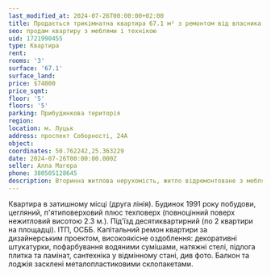 ```yaml
---
last_modified_at: 2024-07-26T00:00:00+02:00
title: Продається трикімнатна квартира 67.1 м² з ремонтом від власника на проспекті Соборності
seo: продам квартиру з меблями і технікою
uid: 1721990455
type: Квартира
rent:
rooms: '3'
surface: '67.1'
surface_land:
price: $74000
price_sqmt:
floor: '5'
floors: '5'
parking: Прибудинкова територія
region:
location: м. Луцьк
address: проспект Соборності, 24А
object:
coordinates: 50.762242,25.363229
date: 2024-07-26T00:00:00.000Z
seller: Алла Магера
phone: 380505128645
description: Вторинна житлова нерухомість, житло відремонтоване з меблями і технікою, придатне і готове для проживання
---
```


Квартира в затишному місці (друга лінія). Будинок 1991 року побудови, цегляний, п'ятиповерховий плюс техповерх (повноцінний поверх нежитловий висотою 2.3 м.). Під'їзд десятиквартирний (по 2 квартири на площадці). ІТП, ОСББ. Капітальний ремон квартири за дизайнерським проектом, високоякісне оздоблення: декоративні штукатурки, пофарбування водяними сумішами, натяжні стелі, підлога плитка та ламінат, сантехніка у відмінному стані, див фото. Балкон та лоджія засклені металопластиковими склопакетами.
